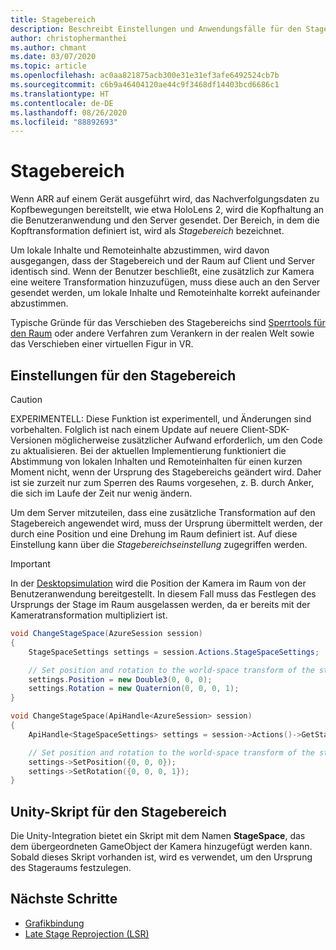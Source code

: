 ```yaml
---
title: Stagebereich
description: Beschreibt Einstellungen und Anwendungsfälle für den Stagebereich.
author: christophermanthei
ms.author: chmant
ms.date: 03/07/2020
ms.topic: article
ms.openlocfilehash: ac0aa821875acb300e31e31ef3afe6492524cb7b
ms.sourcegitcommit: c6b9a46404120ae44c9f3468df14403bcd6686c1
ms.translationtype: HT
ms.contentlocale: de-DE
ms.lasthandoff: 08/26/2020
ms.locfileid: "88892693"
---
```

# <a name="stage-space"></a>Stagebereich

Wenn ARR auf einem Gerät ausgeführt wird, das Nachverfolgungsdaten zu Kopfbewegungen bereitstellt, wie etwa HoloLens 2, wird die Kopfhaltung an die Benutzeranwendung und den Server gesendet. Der Bereich, in dem die Kopftransformation definiert ist, wird als *Stagebereich* bezeichnet.

Um lokale Inhalte und Remoteinhalte abzustimmen, wird davon ausgegangen, dass der Stagebereich und der Raum auf Client und Server identisch sind. Wenn der Benutzer beschließt, eine zusätzlich zur Kamera eine weitere Transformation hinzuzufügen, muss diese auch an den Server gesendet werden, um lokale Inhalte und Remoteinhalte korrekt aufeinander abzustimmen.

Typische Gründe für das Verschieben des Stagebereichs sind [Sperrtools für den Raum](https://microsoft.github.io/MixedReality-WorldLockingTools-Unity/README.html) oder andere Verfahren zum Verankern in der realen Welt sowie das Verschieben einer virtuellen Figur in VR.

## <a name="stage-space-settings"></a>Einstellungen für den Stagebereich

> [!CAUTION]
> EXPERIMENTELL: Diese Funktion ist experimentell, und Änderungen sind vorbehalten. Folglich ist nach einem Update auf neuere Client-SDK-Versionen möglicherweise zusätzlicher Aufwand erforderlich, um den Code zu aktualisieren. Bei der aktuellen Implementierung funktioniert die Abstimmung von lokalen Inhalten und Remoteinhalten für einen kurzen Moment nicht, wenn der Ursprung des Stagebereichs geändert wird.
Daher ist sie zurzeit nur zum Sperren des Raums vorgesehen, z. B. durch Anker, die sich im Laufe der Zeit nur wenig ändern.

Um dem Server mitzuteilen, dass eine zusätzliche Transformation auf den Stagebereich angewendet wird, muss der Ursprung übermittelt werden, der durch eine Position und eine Drehung im Raum definiert ist. Auf diese Einstellung kann über die *Stagebereichseinstellung* zugegriffen werden.

> [!IMPORTANT]
> In der [Desktopsimulation](../../concepts/graphics-bindings.md) wird die Position der Kamera im Raum von der Benutzeranwendung bereitgestellt. In diesem Fall muss das Festlegen des Ursprungs der Stage im Raum ausgelassen werden, da er bereits mit der Kameratransformation multipliziert ist.

```cs
void ChangeStageSpace(AzureSession session)
{
    StageSpaceSettings settings = session.Actions.StageSpaceSettings;

    // Set position and rotation to the world-space transform of the stage space.
    settings.Position = new Double3(0, 0, 0);
    settings.Rotation = new Quaternion(0, 0, 0, 1);
}
```

```cpp
void ChangeStageSpace(ApiHandle<AzureSession> session)
{
    ApiHandle<StageSpaceSettings> settings = session->Actions()->GetStageSpaceSettings();

    // Set position and rotation to the world-space transform of the stage space.
    settings->SetPosition({0, 0, 0});
    settings->SetRotation({0, 0, 0, 1});
}
```

## <a name="unity-stage-space-script"></a>Unity-Skript für den Stagebereich

Die Unity-Integration bietet ein Skript mit dem Namen **StageSpace**, das dem übergeordneten GameObject der Kamera hinzugefügt werden kann. Sobald dieses Skript vorhanden ist, wird es verwendet, um den Ursprung des Stageraums festzulegen.

## <a name="next-steps"></a>Nächste Schritte

* [Grafikbindung](../../concepts/graphics-bindings.md)
* [Late Stage Reprojection (LSR)](late-stage-reprojection.md)
